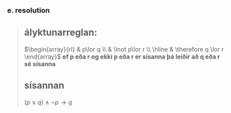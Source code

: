 ### e. resolution
>## ályktunarreglan:
>$\begin{array}{rl}
>    & p\lor q \\
>    & \lnot p\lor r \\
>    \hline
>    & \therefore q \lor r
>  \end{array}$
>  **ef p eða r og ekki p eða r er sísanna þá leiðir að q eða r sé sísanna**
>## sísannan
>$(p\lor q)\land\lnot p\to q$